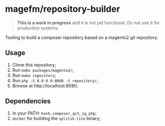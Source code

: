# magefm/repository-builder

> **This is a work in progress** and it is not yet functional. Do not use it for production systems.

Tooling to build a composer repository based on a magento2 git repository.

## Usage

1. Clone this repository;
2. Run `make packages/magento2/`;
3. Run `make repository`;
4. Run `php -S 0.0.0.0:8080 -t repository/`;
5. Browse at http://localhost:8080;

## Dependencies

1. In your PATH: `bash`, `composer`, `git`, `jq`, `php`;
2. `docker` for building the `splitsh-lite` binary;
